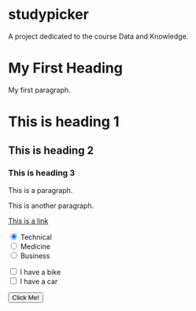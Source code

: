 # studypicker
A project dedicated to the course Data and Knowledge.


<!DOCTYPE html>
<html>
<body>

<h1>My First Heading</h1>
<p>My first paragraph.</p>

<h1>This is heading 1</h1>
<h2>This is heading 2</h2>
<h3>This is heading 3</h3>

<p>This is a paragraph.</p>
<p>This is another paragraph.</p>

<a href="https://www.w3schools.com">This is a link</a>

<form>
  <input type="radio" name="field of study" value="Technical" checked> Technical <br>
  <input type="radio" name="field of study" value="Medicine"> Medicine <br>
  <input type="radio" name="field of study" value="Business"> Business
</form>

<form>
  <input type="checkbox" name="vehicle1" value="Bike"> I have a bike<br>
  <input type="checkbox" name="vehicle2" value="Car"> I have a car 
</form>

<button type="button" onclick="alert('Hello World!')">Click Me!</button>

</body>
</html>
